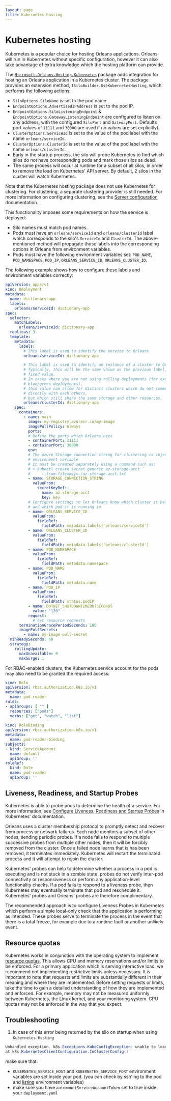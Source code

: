 ```yaml
---
layout: page
title: Kubernetes hosting
---
```


# Kubernetes hosting

Kubernetes is a popular choice for hosting Orleans applications.
Orleans will run in Kubernetes without specific configuration, however it can also take advantage of extra knowledge which the hosting platform can provide.

The [`Microsoft.Orleans.Hosting.Kubernetes`](https://www.nuget.org/packages/Microsoft.Orleans.Hosting.Kubernetes) package adds integration for hosting an Orleans application in a Kubernetes cluster. The package provides an extension method, `ISiloBuilder.UseKubernetesHosting`, which performs the following actions:

* `SiloOptions.SiloName` is set to the pod name.
* `EndpointOptions.AdvertisedIPAddress` is set to the pod IP.
* `EndpointOptions.SiloListeningEndpoint` &amp; `EndpointOptions.GatewayListeningEndpoint` are configured to listen on any address, with the configured `SiloPort` and `GatewayPort`. Defaults port values of `11111` and `30000` are used if no values are set explicitly).
* `ClusterOptions.ServiceId` is set to the value of the pod label with the name `orleans/serviceId`.
* `ClusterOptions.ClusterId` is set to the value of the pod label with the name `orleans/clusterId`.
* Early in the startup process, the silo will probe Kubernetes to find which silos do not have corresponding pods and mark those silos as dead.
* The same process will occur at runtime for a subset of all silos, in order to remove the load on Kubernetes' API server. By default, 2 silos in the cluster will watch Kubernetes.

Note that the Kubernetes hosting package does not use Kubernetes for clustering. For clustering, a separate clustering provider is still needed. For more information on configuring clustering, see the [Server configuration](~/docs/host/configuration_guide/server_configuration.md) documentation.

This functionality imposes some requirements on how the service is deployed:

* Silo names must match pod names.
* Pods must have an `orleans/serviceId` and `orleans/clusterId` label which corresponds to the silo's `ServiceId` and `ClusterId`. The above-mentioned method will propagate those labels into the corresponding options in Orleans from environment variables.
* Pods must have the following environment variables set: `POD_NAME`, `POD_NAMESPACE`, `POD_IP`, `ORLEANS_SERVICE_ID`, `ORLEANS_CLUSTER_ID`.

The following example shows how to configure these labels and environment variables correctly:

``` yaml
apiVersion: apps/v1
kind: Deployment
metadata:
  name: dictionary-app
  labels:
    orleans/serviceId: dictionary-app
spec:
  selector:
    matchLabels:
      orleans/serviceId: dictionary-app
  replicas: 3
  template:
    metadata:
      labels:
        # This label is used to identify the service to Orleans
        orleans/serviceId: dictionary-app

        # This label is used to identify an instance of a cluster to Orleans.
        # Typically, this will be the same value as the previous label, or any 
        # fixed value.
        # In cases where you are not using rolling deployments (for example,
        # blue/green deployments),
        # this value can allow for distinct clusters which do not communicate
        # directly with each others,
        # but which still share the same storage and other resources.
        orleans/clusterId: dictionary-app
    spec:
      containers:
        - name: main
          image: my-registry.azurecr.io/my-image
          imagePullPolicy: Always
          ports:
          # Define the ports which Orleans uses
          - containerPort: 11111
          - containerPort: 30000
          env:
          # The Azure Storage connection string for clustering is injected as an
          # environment variable
          # It must be created separately using a command such as:
          # > kubectl create secret generic az-storage-acct `
          #     --from-file=key=./az-storage-acct.txt
          - name: STORAGE_CONNECTION_STRING
            valueFrom:
              secretKeyRef:
                name: az-storage-acct
                key: key
          # Configure settings to let Orleans know which cluster it belongs to
          # and which pod it is running in
          - name: ORLEANS_SERVICE_ID
            valueFrom:
              fieldRef:
                fieldPath: metadata.labels['orleans/serviceId']
          - name: ORLEANS_CLUSTER_ID
            valueFrom:
              fieldRef:
                fieldPath: metadata.labels['orleans/clusterId']
          - name: POD_NAMESPACE
            valueFrom:
              fieldRef:
                fieldPath: metadata.namespace
          - name: POD_NAME
            valueFrom:
              fieldRef:
                fieldPath: metadata.name
          - name: POD_IP
            valueFrom:
              fieldRef:
                fieldPath: status.podIP
          - name: DOTNET_SHUTDOWNTIMEOUTSECONDS
            value: "120"
          request:
            # Set resource requests
      terminationGracePeriodSeconds: 180
      imagePullSecrets:
        - name: my-image-pull-secret
  minReadySeconds: 60
  strategy:
    rollingUpdate:
      maxUnavailable: 0
      maxSurge: 1
```

For RBAC-enabled clusters, the Kubernetes service account for the pods may also need to be granted the required access:

```yaml
kind: Role
apiVersion: rbac.authorization.k8s.io/v1
metadata:
  name: pod-reader
rules:
- apiGroups: [ "" ]
  resources: ["pods"]
  verbs: ["get", "watch", "list"]
---
kind: RoleBinding
apiVersion: rbac.authorization.k8s.io/v1
metadata:
  name: pod-reader-binding
subjects:
- kind: ServiceAccount
  name: default
  apiGroup: ''
roleRef:
  kind: Role
  name: pod-reader
  apiGroup: ''
```

## Liveness, Readiness, and Startup Probes

Kubernetes is able to probe pods to determine the health of a service. For more information, see [Configure Liveness, Readiness and Startup Probes](https://kubernetes.io/docs/tasks/configure-pod-container/configure-liveness-readiness-startup-probes/) in Kubernetes' documentation. 

Orleans uses a cluster membership protocol to promptly detect and recover from process or network failures.
Each node monitors a subset of other nodes, sending periodic probes.
If a node fails to respond to multiple successive probes from multiple other nodes, then it will be forcibly removed from the cluster.
Once a failed node learns that is has been removed, it terminates immediately.
Kubernetes will restart the terminated process and it will attempt to rejoin the cluster.

Kubernetes' probes can help to determine whether a process in a pod is executing and is not stuck in a zombie state. probes do not verify inter-pod connectivity or responsiveness or perform any application-level functionality checks.
If a pod fails to respond to a liveness probe, then Kubernetes may eventually terminate that pod and reschedule it.
Kubernetes' probes and Orleans' probes are therefore complimentary.

The recommended approach is to configure Liveness Probes in Kubernetes which perform a simple local-only check that the application is performing as intended.
These probes serve to terminate the process in the event that there is a total freeze, for example due to a runtime fault or another unlikely event.

## Resource quotas

Kubernetes works in conjunction with the operating system to implement [resource quotas](https://kubernetes.io/docs/concepts/policy/resource-quotas/).
This allows CPU and memory reservations and/or limits to be enforced.
For a primary application which is serving interactive load, we recommend not implementing restrictive limits unless necessary.
It is important to note that requests and limits are substantially different in their meaning and where they are implemented.
Before setting requests or limits, take the time to gain a detailed understanding of how they are implemented and enforced.
For example, memory may not be measured uniformly between Kubernetes, the Linux kernel, and your monitoring system. CPU quotas may not be enforced in the way that you expect.

## Troubleshooting

1. In case of this error being returned by the silo on startup when using `Kubernetes.Hosting` 

```cs 
Unhandled exception. k8s.Exceptions.KubeConfigException: unable to load in-cluster configuration, KUBERNETES_SERVICE_HOST and KUBERNETES_SERVICE_PORT must be defined
at k8s.KubernetesClientConfiguration.InClusterConfig()
```

make sure that:
- `KUBERNETES_SERVICE_HOST` and `KUBERNETES_SERVICE_PORT` environment variables are set inside your pod. (you can check by ssh'ing to the pod and [listing](https://www.cyberciti.biz/faq/linux-list-all-environment-variables-env-command/) environment variables)
- make sure you have `automountServiceAccountToken` set to true inside your `deployment.yaml`